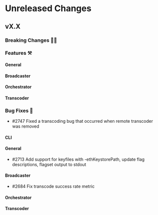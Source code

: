 # Unreleased Changes

## vX.X

### Breaking Changes 🚨🚨

### Features ⚒

#### General

#### Broadcaster

#### Orchestrator

#### Transcoder

### Bug Fixes 🐞
- #2747 Fixed a transcoding bug that occurred when remote transcoder was removed

#### CLI

#### General
- \#2713 Add support for keyfiles with -ethKeystorePath, update flag descriptions, flagset output to stdout

#### Broadcaster
- \#2684 Fix transcode success rate metric

#### Orchestrator

#### Transcoder
